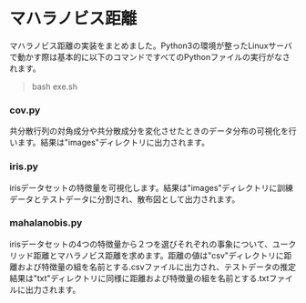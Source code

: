 # マハラノビス距離
マハラノビス距離の実装をまとめました。Python3の環境が整ったLinuxサーバで動かす際は基本的に以下のコマンドですべてのPythonファイルの実行がなされます。

> bash exe.sh

### cov.py
共分散行列の対角成分や共分散成分を変化させたときのデータ分布の可視化を行います。結果は"images"ディレクトリに出力されます。

### iris.py
irisデータセットの特徴量を可視化します。結果は"images"ディレクトリに訓練データとテストデータに分割され、散布図として出力されます。

### mahalanobis.py
irisデータセットの4つの特徴量から２つを選びそれぞれの事象について、ユークリッド距離とマハラノビス距離を求めます。距離の値は"csv"ディレクトリに距離および特徴量の組を名前とする.csvファイルに出力され、テストデータの推定結果は"txt"ディレクトリに同様に距離および特徴量の組を名前とする.txtファイルに出力されます。
